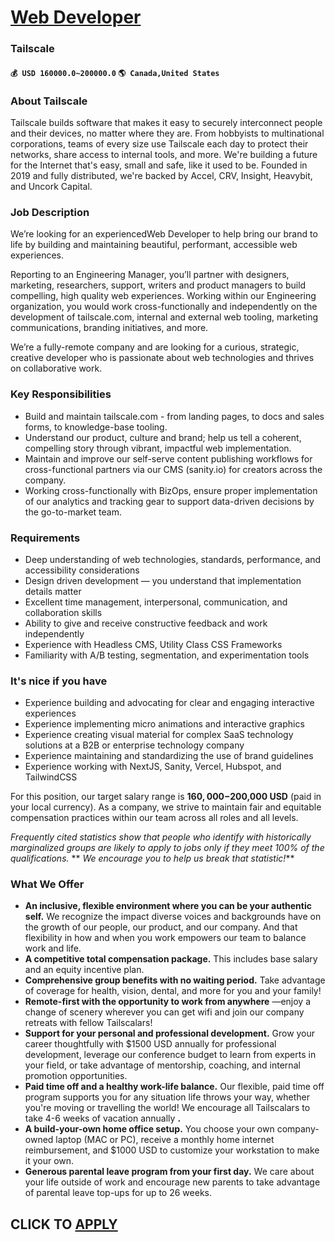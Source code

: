# [Web Developer](https://www.remotewlb.com/apply/web-developer-86205)  
### Tailscale  
#### `💰 USD 160000.0~200000.0` `🌎 Canada,United States`  

### About Tailscale

Tailscale builds software that makes it easy to securely interconnect people and their devices, no matter where they are. From hobbyists to multinational corporations, teams of every size use Tailscale each day to protect their networks, share access to internal tools, and more. We're building a future for the Internet that's easy, small and safe, like it used to be. Founded in 2019 and fully distributed, we're backed by Accel, CRV, Insight, Heavybit, and Uncork Capital.

### Job Description

We’re looking for an experiencedWeb Developer to help bring our brand to life by building and maintaining beautiful, performant, accessible web experiences.

Reporting to an Engineering Manager, you’ll partner with designers, marketing, researchers, support, writers and product managers to build compelling, high quality web experiences. Working within our Engineering organization, you would work cross-functionally and independently on the development of tailscale.com, internal and external web tooling, marketing communications, branding initiatives, and more.  
  
We’re a fully-remote company and are looking for a curious, strategic, creative developer who is passionate about web technologies and thrives on collaborative work.

### Key Responsibilities

  * Build and maintain tailscale.com - from landing pages, to docs and sales forms, to knowledge-base tooling. 
  * Understand our product, culture and brand; help us tell a coherent, compelling story through vibrant, impactful web implementation. 
  * Maintain and improve our self-serve content publishing workflows for cross-functional partners via our CMS (sanity.io) for creators across the company.
  * Working cross-functionally with BizOps, ensure proper implementation of our analytics and tracking gear to support data-driven decisions by the go-to-market team.

### Requirements

  * Deep understanding of web technologies, standards, performance, and accessibility considerations
  * Design driven development — you understand that implementation details matter
  * Excellent time management, interpersonal, communication, and collaboration skills
  * Ability to give and receive constructive feedback and work independently
  * Experience with Headless CMS, Utility Class CSS Frameworks
  * Familiarity with A/B testing, segmentation, and experimentation tools

### It's nice if you have

  * Experience building and advocating for clear and engaging interactive experiences
  * Experience implementing micro animations and interactive graphics
  * Experience creating visual material for complex SaaS technology solutions at a B2B or enterprise technology company
  * Experience maintaining and standardizing the use of brand guidelines
  * Experience working with NextJS, Sanity, Vercel, Hubspot, and TailwindCSS

For this position, our target salary range is **$160,000-$200,000 USD** (paid in your local currency). As a company, we strive to maintain fair and equitable compensation practices within our team across all roles and all levels.

 _Frequently cited statistics show that people who identify with historically marginalized groups are likely to apply to jobs only if they meet 100% of the qualifications._ ** _We encourage you to help us break that statistic!_**

### What We Offer

  *  **An inclusive, flexible environment where you can be your authentic self.** We recognize the impact diverse voices and backgrounds have on the growth of our people, our product, and our company. And that flexibility in how and when you work empowers our team to balance work and life.
  *  **A competitive total compensation package.** This includes base salary and an equity incentive plan.
  *  **Comprehensive group benefits with no waiting period.** Take advantage of coverage for health, vision, dental, and more for you and your family!
  *  **Remote-first with the opportunity to work from anywhere** —enjoy a change of scenery wherever you can get wifi and join our company retreats with fellow Tailscalars!
  *  **Support for your personal and professional development.** Grow your career thoughtfully with $1500 USD annually for professional development, leverage our conference budget to learn from experts in your field, or take advantage of mentorship, coaching, and internal promotion opportunities. 
  * **Paid time off and a healthy work-life balance.** Our flexible, paid time off program supports you for any situation life throws your way, whether you're moving or travelling the world! We encourage all Tailscalars to take 4-6 weeks of vacation annually **.**
  *  **A build-your-own home office setup.** You choose your own company-owned laptop (MAC or PC), receive a monthly home internet reimbursement, and $1000 USD to customize your workstation to make it your own. 
  * **Generous parental leave program from your first day.** We care about your life outside of work and encourage new parents to take advantage of parental leave top-ups for up to 26 weeks. 

  
## CLICK TO [APPLY](https://www.remotewlb.com/apply/web-developer-86205)

